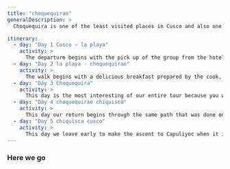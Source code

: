 ```yaml
---
title: "choquequirao"
generalDescription: >
  Choquequira is one of the least visited places in Cusco and also one of the most spectacular places in the Inca-dominated region from the 1400s to 1572, year that the last Inca was captured in Vilcabamba (another city used by the last Incas after the revolution of 1536). Being this an excellent alternative for those who don’t want to be in crowded places as in Machu Picchu and lovers of walks and nature, it is impressive for the perfect harmony reached between nature and man at the time that it was built in a very rugged mountainous area with capricious geography. This is a perfect place to see condors, the spectacled bear (the only bear in South America), archaeology, and history. The place is little visited because it has no access roads, so the only way to get to the area is walking across the Apurimac Canyon to reach this impressive place. It can be done in 4D / 3N or 5D / 4N, the second option which is what we recommend and, if required, it can even be combined with Machu Picchu in a longer trek of 8D / 7N.

itinerary:
  - day: "Day 1 Cusco – la playa"
    activity: >
      The departure begins with the pick up of the group from the hotel in Cusco, the departure is generally at 5 am and then goes by car to the village of Cachora (3:45 h approx) (punta de carretea capuliyoc), on the way it stops at the town of Limatambo to have breakfast and be able to see part of the capricious landscape of the area. Once you arrive at the starting point, the walk begins through a gentle path for about 15 minutes to the capuliyuc pass (2985 masl), where you can see almost the entire route, the camps, and the place where Choquequirao is located. After the photos and admire the whimsical landscape and the spectacular canyon, the descent begins to reach la playa camp (1560 masl). This part of the trail is very scenic because while descending you can see the dry forest with endemic vegetation in the area. The duration of the walk is approximately 4 hours, not counting the break for lunch halfway.
  - day: "Day 2 la playa - choquequirao"
    activity: >
      The walk begins with a delicious breakfast prepared by the cook, then departs before sunrise in order to avoid the sun on the ascent, as this is a deep canyon (1560 masl) in the middle of the Andes with a clear sky almost all the time. At noon it can reach very high temperatures above 40 degrees, the ascent is to the hamlet called marampata at almost 3000 masl. After this point, the road continues to the campsite of choquequirao through an easier path between small ups and downs where the vegetation changes from dry desert forest to a pre-tropical cloud forest. On the way, you can already see part of the terraces that are part of choquequirao. This day lasts approximately 6 hours and as this section is quite intense after lunch, it is recommended to rest and regain energy for the following day.
  - day: "Day 3 Choquequira"
    activity: >
      This day is the most interesting of our entire tour because you will visit all sectors of this spectacular place. Choquequirao is a set of archaeological sites scattered in different parts of the mountain, so it takes all day to see most of these places. Among the places to visit that stand out are the terraces where the water temple is, the upper part, the usno, the terraces of the llamas, and the main square of the place. It is recommended to visit the lower part in the morning and the high part in the afternoon because this way the light is better used for the photos and it is easier to see condors from the high part. In the afternoon, the sunset is also a must-see from the usno. This city is a mix of Inca and Spanish architecture for being possibly built by the Inca architects who escaped from Cusco after the revolution of 1536 and which lasted until 1572, a period in which it was still under construction until it was finally abandoned. The city has been discovered long before Machu Picchu but nevertheless, it is less known but no less spectacular, so visitors are fascinated by the beauty of the place.
  - day: "Day 4 choquequirao chiquisca"
    activity: >
      This day our return begins through the same path that was done on the first and second day, so we must descend again to the Apurimac canyon in the morning to avoid the intense heat and sun on the way and be in a cool place at noon and in the afternoon start part of the ascent to chiquisca which is a very quiet camp where only two families live. This place is almost like a small oasis in an almost desert place.
  - day: "Day 5 chiquisca cusco"
    activity: >
      This day we leave early to make the ascent to Capuliyoc when it is cool and thus avoid the mid-day sun, this day we ascend approximately 1000 m to Capuliyoc which is the place where the transport awaits us to return to Cusco. On the way back, we can stop at a hamlet called saywiti which is the place where a large model rock is found where terraces, shrines dedicated to the toad, snake, puma, water channels were sculpted. Their carving is so precise that even now if one made water runs through the channels irrigating the terraces without much effort despite the wear caused by erosion. The Incas were preparing to use this model as a plan for the construction of terraces and temples in the lower part of the valley (this visit is optional). Finally, the return to Cusco is estimated at 4 pm approx.
---
```

### Here we go